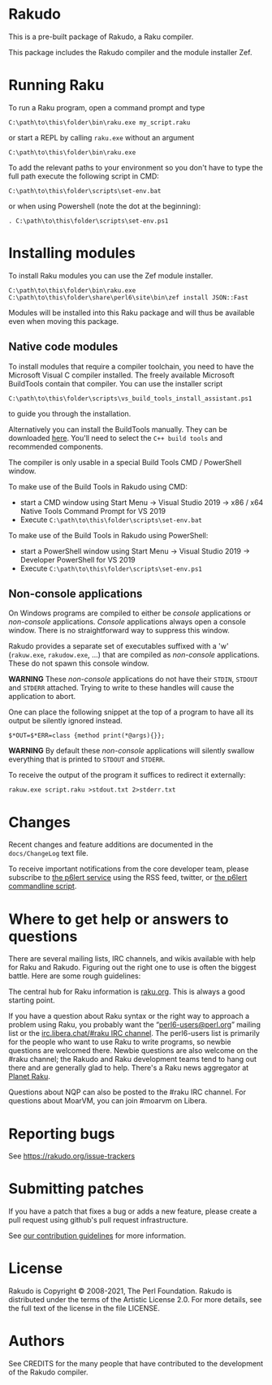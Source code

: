 Rakudo
======

This is a pre-built package of Rakudo, a Raku compiler.

This package includes the Rakudo compiler and the module installer Zef.


Running Raku
============

To run a Raku program, open a command prompt and type

    C:\path\to\this\folder\bin\raku.exe my_script.raku

or start a REPL by calling `raku.exe` without an argument

    C:\path\to\this\folder\bin\raku.exe

To add the relevant paths to your environment so you don't have to type the
full path execute the following script in CMD:

    C:\path\to\this\folder\scripts\set-env.bat

or when using Powershell (note the dot at the beginning):

    . C:\path\to\this\folder\scripts\set-env.ps1


Installing modules
==================

To install Raku modules you can use the Zef module installer.

    C:\path\to\this\folder\bin\raku.exe C:\path\to\this\folder\share\perl6\site\bin\zef install JSON::Fast

Modules will be installed into this Raku package and will thus be available
even when moving this package.


Native code modules
-------------------

To install modules that require a compiler toolchain, you need to have the
Microsoft Visual C compiler installed. The freely available
Microsoft BuildTools contain that compiler. You can use the installer script

    C:\path\to\this\folder\scripts\vs_build_tools_install_assistant.ps1

to guide you through the installation.

Alternatively you can install the BuildTools manually. They can be downloaded
[here](https://visualstudio.microsoft.com/thank-you-downloading-visual-studio/?sku=BuildTools).
You'll need to select the `C++ build tools` and recommended components.

The compiler is only usable in a special Build Tools CMD / PowerShell window.

To make use of the Build Tools in Rakudo using CMD:
- start a CMD window using
    Start Menu -> Visual Studio 2019 ->
    x86 / x64 Native Tools Command Prompt for VS 2019
- Execute `C:\path\to\this\folder\scripts\set-env.bat`

To make use of the Build Tools in Rakudo using PowerShell:
- start a PowerShell window using
    Start Menu -> Visual Studio 2019 -> Developer PowerShell for VS 2019
- Execute `C:\path\to\this\folder\scripts\set-env.ps1`


Non-console applications
------------------------

On Windows programs are compiled to either be _console_ applications or
_non-console_ applications. _Console_ applications always open a console
window. There is no straightforward way to suppress this window.

Rakudo provides a separate set of executables suffixed with a 'w' (`rakuw.exe`,
`rakudow.exe`, ...) that are compiled as _non-console_ applications. These do
not spawn this console window.

**WARNING** These _non-console_ applications do not have their `STDIN`,
`STDOUT` and `STDERR` attached. Trying to write to these handles will cause the
application to abort.

One can place the following snippet at the top of a program to have all its
output be silently ignored instead.

    $*OUT=$*ERR=class {method print(*@args){}};


**WARNING** By default these _non-console_ applications will silently swallow
everything that is printed to `STDOUT` and `STDERR`.

To receive the output of the program it suffices to redirect it externally:

    rakuw.exe script.raku >stdout.txt 2>stderr.txt


Changes
=======

Recent changes and feature additions are documented in the `docs/ChangeLog`
text file.

To receive important notifications from the core developer team, please
subscribe to [the p6lert service](https://alerts.raku.org) using the RSS feed,
twitter, or [the p6lert commandline script](https://github.com/zoffixznet/perl6-p6lert).


Where to get help or answers to questions
=========================================

There are several mailing lists, IRC channels, and wikis available with help
for Raku and Rakudo. Figuring out the right one to use is often the biggest
battle. Here are some rough guidelines:

The central hub for Raku information is [raku.org](https://raku.org/).
This is always a good starting point.

If you have a question about Raku syntax or the right way to approach
a problem using Raku, you probably want the “perl6-users@perl.org”
mailing list or the [irc.libera.chat/#raku IRC
channel](https://web.libera.chat/#raku). The perl6-users
list is primarily for the people who want to use Raku to write
programs, so newbie questions are welcomed there.  Newbie questions
are also welcome on the #raku channel; the Rakudo and Raku
development teams tend to hang out there and are generally glad
to help. There's a Raku news aggregator at [Planet Raku](https://planet.raku.org/).

Questions about NQP can also be posted to the #raku IRC channel.
For questions about MoarVM, you can join #moarvm on Libera.


Reporting bugs
==============

See https://rakudo.org/issue-trackers


Submitting patches
==================

If you have a patch that fixes a bug or adds a new feature, please create a
pull request using github's pull request infrastructure.

See [our contribution guidelines](https://github.com/rakudo/rakudo/blob/master/CONTRIBUTING.md)
for more information.


License
=======

Rakudo is Copyright © 2008-2021, The Perl Foundation. Rakudo is distributed
under the terms of the Artistic License 2.0. For more details, see the full
text of the license in the file LICENSE.


Authors
=======

See CREDITS for the many people that have contributed to the development of the
Rakudo compiler.
